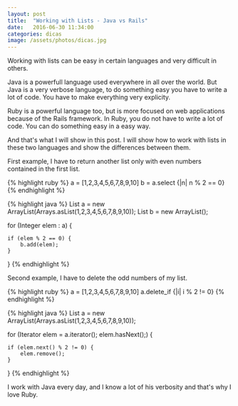 ```yaml
---
layout: post
title:  "Working with Lists - Java vs Rails"
date:   2016-06-30 11:34:00
categories: dicas
image: /assets/photos/dicas.jpg
---
```

Working with lists can be easy in certain languages and very difficult in others.

Java is a powerfull language used everywhere in all over the world. But Java is a very verbose language, to do something easy you have to write a lot of code. You have to make everything very explicity.

Ruby is a powerful language too, but is more focused on web applications because of the Rails framework. In Ruby, you do not have to write a lot of code. You can do something easy in a easy way. 

And that's what I will show in this post. I will show how to work with lists in these two languages and show the differences between them.

First example, I have to return another list only with even numbers contained in the first list.

{% highlight ruby %}
a = [1,2,3,4,5,6,7,8,9,10]
b = a.select {|n| n % 2 == 0}
{% endhighlight %}

{% highlight java %}
List<Integer> a = new ArrayList<Integer>(Arrays.asList(1,2,3,4,5,6,7,8,9,10));
List<Integer> b = new ArrayList<Integer>();

for (Integer elem : a) {
	
	if (elem % 2 == 0) {
		b.add(elem);
	}
}
{% endhighlight %}

Second example, I have to delete the odd numbers of my list.

{% highlight ruby %}
a = [1,2,3,4,5,6,7,8,9,10]
a.delete_if {|i| i % 2 != 0}
{% endhighlight %}

{% highlight java %}
List<Integer> a = new ArrayList<Integer>(Arrays.asList(1,2,3,4,5,6,7,8,9,10));

for (Iterator<Integer> elem = a.iterator(); elem.hasNext();) {
	
	if (elem.next() % 2 != 0) {
		elem.remove();
	}
}
{% endhighlight %}

I work with Java every day, and I know a lot of his verbosity and that's why I love Ruby.